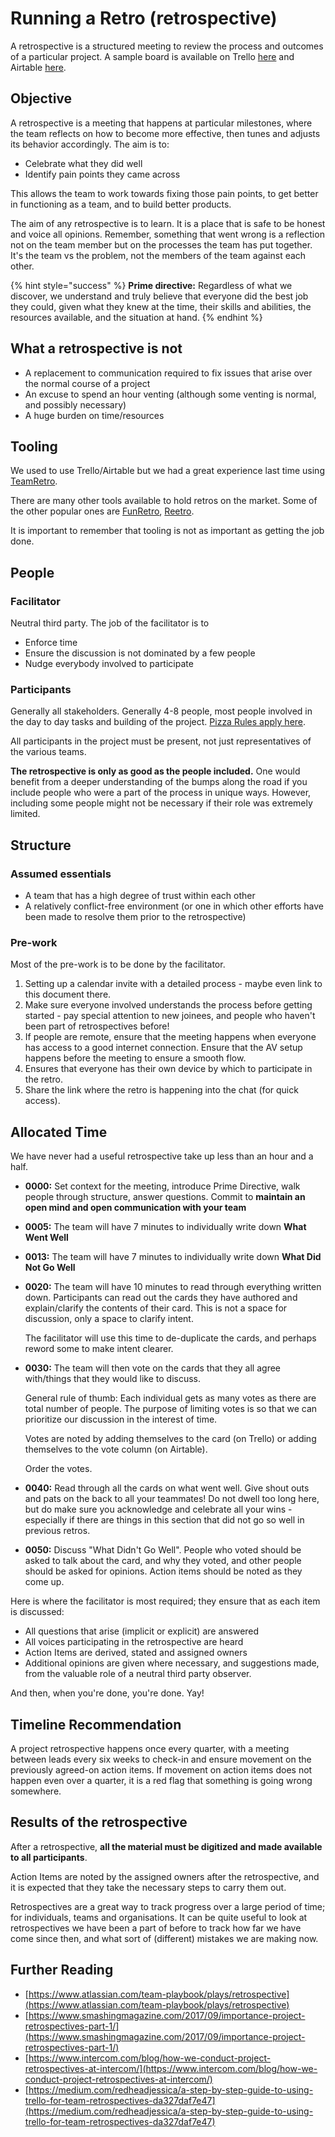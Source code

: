 # Running a Retro \(retrospective\)

A retrospective is a structured meeting to review the process and outcomes of a particular project. A sample board is available on Trello [here](https://trello.com/invite/b/fyAux5Ay/400d59e42f8b4792c70561ca99acbef0/context-for-retrospective-date) and Airtable [here](https://airtable.com/shrRsqsGmbWFgUHnv).

## Objective

A retrospective is a meeting that happens at particular milestones, where the team reflects on how to become more effective, then tunes and adjusts its behavior accordingly. The aim is to:

* Celebrate what they did well
* Identify pain points they came across

This allows the team to work towards fixing those pain points, to get better in functioning as a team, and to build better products.

The aim of any retrospective is to learn. It is a place that is safe to be honest and voice all opinions. Remember, something that went wrong is a reflection not on the team member but on the processes the team has put together. It's the team vs the problem, not the members of the team against each other.

{% hint style="success" %}
**Prime directive:** Regardless of what we discover, we understand and truly believe that everyone did the best job they could, given what they knew at the time, their skills and abilities, the resources available, and the situation at hand.
{% endhint %}

## What a retrospective is not

* A replacement to communication required to fix issues that arise over the normal course of a project
* An excuse to spend an hour venting \(although some venting is normal, and possibly necessary\)
* A huge burden on time/resources

## Tooling

We used to use Trello/Airtable but we had a great experience last time using [TeamRetro](https://teamretro.com).

There are many other tools available to hold retros on the market. Some of the other popular ones are [FunRetro](https://funretro.io), [Reetro](https://reetro.io).

It is important to remember that tooling is not as important as getting the job done.

## People

### Facilitator

Neutral third party. The job of the facilitator is to

* Enforce time
* Ensure the discussion is not dominated by a few people
* Nudge everybody involved to participate

### Participants

Generally all stakeholders. Generally 4-8 people, most people involved in the day to day tasks and building of the project. [Pizza Rules apply here](https://www.theguardian.com/technology/2018/apr/24/the-two-pizza-rule-and-the-secret-of-amazons-success).

All participants in the project must be present, not just representatives of the various teams.

**The retrospective is only as good as the people included.** One would benefit from a deeper understanding of the bumps along the road if you include people who were a part of the process in unique ways. However, including some people might not be necessary if their role was extremely limited.

## Structure

### Assumed essentials

* A team that has a high degree of trust within each other
* A relatively conflict-free environment \(or one in which other efforts have been made to resolve them prior to the retrospective\)

### Pre-work

Most of the pre-work is to be done by the facilitator.

1. Setting up a calendar invite with a detailed process - maybe even link to this document there.
2. Make sure everyone involved understands the process before getting started - pay special attention to new joinees, and people who haven't been part of retrospectives before!
3. If people are remote, ensure that the meeting happens when everyone has access to a good internet connection. Ensure that the AV setup happens before the meeting to ensure a smooth flow.
4. Ensures that everyone has their own device by which to participate in the retro.
5. Share the link where the retro is happening into the chat \(for quick access\).

## Allocated Time

We have never had a useful retrospective take up less than an hour and a half.

* **0000:** Set context for the meeting, introduce Prime Directive, walk people through structure, answer questions. Commit to **maintain an open mind and open communication with your team**
* **0005:** The team will have 7 minutes to individually write down **What Went Well**
* **0013:** The team will have 7 minutes to individually write down **What Did Not Go Well**
* **0020:** The team will have 10 minutes to read through everything written down. Participants can read out the cards they have authored and explain/clarify the contents of their card. This is not a space for discussion, only a space to clarify intent.

  The facilitator will use this time to de-duplicate the cards, and perhaps reword some to make intent clearer.

* **0030:** The team will then vote on the cards that they all agree with/things that they would like to discuss.

  General rule of thumb: Each individual gets as many votes as there are total number of people. The purpose of limiting votes is so that we can prioritize our discussion in the interest of time.

  Votes are noted by adding themselves to the card \(on Trello\) or adding themselves to the vote column \(on Airtable\).

  Order the votes.

* **0040:** Read through all the cards on what went well. Give shout outs and pats on the back to all your teammates! Do not dwell too long here, but do make sure you acknowledge and celebrate all your wins - especially if there are things in this section that did not go so well in previous retros.
* **0050:** Discuss "What Didn't Go Well". People who voted should be asked to talk about the card, and why they voted, and other people should be asked for opinions. Action items should be noted as they come up.

Here is where the facilitator is most required; they ensure that as each item is discussed:

* All questions that arise \(implicit or explicit\) are answered
* All voices participating in the retrospective are heard
* Action Items are derived, stated and assigned owners
* Additional opinions are given where necessary, and suggestions made, from the valuable role of a neutral third party observer.

And then, when you're done, you're done. Yay!

## Timeline Recommendation

A project retrospective happens once every quarter, with a meeting between leads every six weeks to check-in and ensure movement on the previously agreed-on action items. If movement on action items does not happen even over a quarter, it is a red flag that something is going wrong somewhere.

## Results of the retrospective

After a retrospective, **all the material must be digitized and made available to all participants**.

Action Items are noted by the assigned owners after the retrospective, and it is expected that they take the necessary steps to carry them out.

Retrospectives are a great way to track progress over a large period of time; for individuals, teams and organisations. It can be quite useful to look at retrospectives we have been a part of before to track how far we have come since then, and what sort of \(different\) mistakes we are making now.

## Further Reading

* [https://www.atlassian.com/team-playbook/plays/retrospective](https://www.atlassian.com/team-playbook/plays/retrospective)
* [https://www.smashingmagazine.com/2017/09/importance-project-retrospectives-part-1/](https://www.smashingmagazine.com/2017/09/importance-project-retrospectives-part-1/)
* [https://www.intercom.com/blog/how-we-conduct-project-retrospectives-at-intercom/](https://www.intercom.com/blog/how-we-conduct-project-retrospectives-at-intercom/)
* [https://medium.com/redheadjessica/a-step-by-step-guide-to-using-trello-for-team-retrospectives-da327daf7e47](https://medium.com/redheadjessica/a-step-by-step-guide-to-using-trello-for-team-retrospectives-da327daf7e47)

